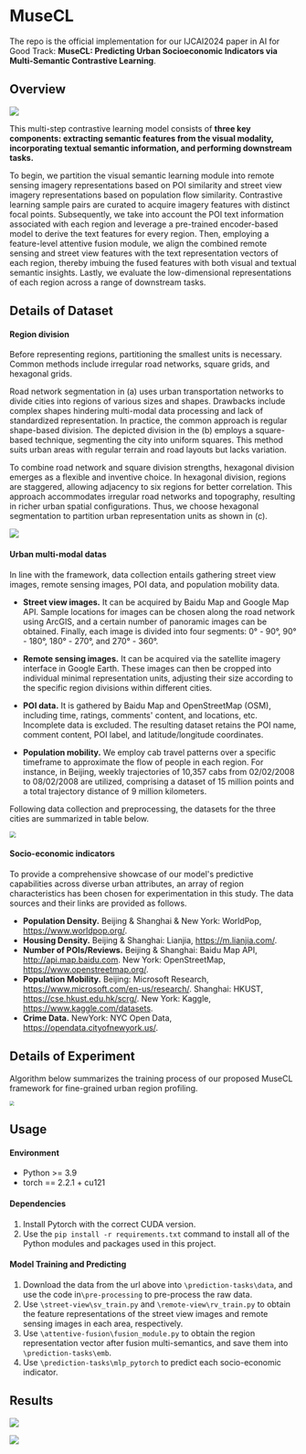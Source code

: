 # MuseCL

The repo is the official implementation for our IJCAI2024 paper in AI for Good Track: **MuseCL: Predicting Urban Socioeconomic Indicators via Multi-Semantic Contrastive Learning**.

## Overview

![](pic/framework.jpg)

This multi-step contrastive learning model consists of **three key components: extracting semantic features from the visual modality, incorporating textual semantic information, and performing downstream tasks.**

To begin, we partition the visual semantic learning module into remote sensing imagery representations based on POI similarity and street view imagery representations based on population flow similarity. Contrastive learning sample pairs are curated to acquire imagery features with distinct focal points. Subsequently, we take into account the POI text information associated with each region and leverage a pre-trained encoder-based model to derive the text features for every region. Then, employing a feature-level attentive fusion module, we align the combined remote sensing and street view features with the text representation vectors of each region, thereby imbuing the fused features with both visual and textual semantic insights. Lastly, we evaluate the low-dimensional representations of each region across a range of downstream tasks.

## Details of Dataset

#### Region division

Before representing regions, partitioning the smallest units is necessary. Common methods include irregular road networks, square grids, and hexagonal grids.

Road network segmentation in (a) uses urban transportation networks to divide cities into regions of various sizes and shapes. Drawbacks include complex shapes hindering multi-modal data processing and lack of standardized representation. In practice, the common approach is regular shape-based division. The depicted division in the (b) employs a square-based technique, segmenting the city into uniform squares. This method suits urban areas with regular terrain and road layouts but lacks variation.

To combine road network and square division strengths, hexagonal division emerges as a flexible and inventive choice. In hexagonal division, regions are staggered, allowing adjacency to six regions for better correlation. This approach accommodates irregular road networks and topography, resulting in richer urban spatial configurations. Thus, we choose hexagonal segmentation to partition urban representation units as shown in (c).

![](pic/region_split.jpg)

#### Urban multi-modal datas

In line with the framework, data collection entails gathering street view images, remote sensing images, POI data, and population mobility data.

- **Street view images.** It can be acquired by Baidu Map and Google Map API. Sample locations for images can be chosen along the road network using ArcGIS, and a certain number of panoramic images can be obtained. Finally, each image is divided into four segments: 0° - 90°, 90° - 180°, 180° - 270°, and 270° - 360°.

- **Remote sensing images.** It can be acquired via the satellite imagery interface in Google Earth. These images can then be cropped into individual minimal representation units, adjusting their size according to the specific region divisions within different cities.

- **POI data.** It is gathered by Baidu Map and OpenStreetMap (OSM), including time, ratings, comments' content, and locations, etc. Incomplete data is excluded. The resulting dataset retains the POI name, comment content, POI label, and latitude/longitude coordinates.

- **Population mobility.** We employ cab travel patterns over a specific timeframe to approximate the flow of people in each region. For instance, in Beijing, weekly trajectories of 10,357 cabs from 02/02/2008 to 08/02/2008 are utilized, comprising a dataset of 15 million points and a total trajectory distance of 9 million kilometers.

Following data collection and preprocessing, the datasets for the three cities are summarized in table below. 

<img src="pic/dataset_statistics.jpg" style="zoom:70%;" />

#### Socio-economic indicators

To provide a comprehensive showcase of our model's predictive capabilities across diverse urban attributes, an array of region characteristics has been chosen for experimentation in this study. The data sources and their links are provided as follows.

- **Population Density.** Beijing \& Shanghai \& New York: WorldPop, https://www.worldpop.org/.
- **Housing Density.** Beijing \& Shanghai: Lianjia, https://m.lianjia.com/.
- **Number of POIs/Reviews.** Beijing \& Shanghai: Baidu Map API, http://api.map.baidu.com. New York: OpenStreetMap, https://www.openstreetmap.org/.
- **Population Mobility.** Beijing: Microsoft Research, https://www.microsoft.com/en-us/research/. Shanghai: HKUST, https://cse.hkust.edu.hk/scrg/. New York: Kaggle, https://www.kaggle.com/datasets.
- **Crime Data.** NewYork: NYC Open Data, https://opendata.cityofnewyork.us/.

## Details of Experiment

Algorithm below summarizes the training process of our proposed MuseCL framework for fine-grained urban region profiling.

<img src="pic/algorithm.jpg" style="zoom:50%;" />

## Usage

#### Environment

- Python >= 3.9
- torch == 2.2.1 + cu121

#### Dependencies

1. Install Pytorch with the correct CUDA version.
2. Use the `pip install -r requirements.txt` command to install all of the Python modules and packages used in this project.

#### Model Training and Predicting

1. Download the data from the url above into `\prediction-tasks\data`, and use the code in`\pre-processing` to pre-process the raw data.
2. Use `\street-view\sv_train.py` and `\remote-view\rv_train.py` to obtain the feature representations of the street view images and remote sensing images in each area, respectively.
3. Use `\attentive-fusion\fusion_module.py` to obtain the region representation vector after fusion multi-semantics, and save them into `\prediction-tasks\emb`.
4. Use `\prediction-tasks\mlp_pytorch` to predict each socio-economic indicator.

## Results

![](pic/result1.jpg)

![](pic/result2.jpg)
